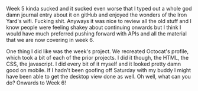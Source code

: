 Week 5 kinda sucked and it sucked even worse that I typed out a whole god damn journal entry about it on gitHub and enjoyed the wonders of the Iron Yard's wifi. Fucking shit. Anyways it was nice to review all the old stuff and I know people were feeling shakey about continuing onwards but I think I would have much preferred pushing forward with APIs and all the material that we are now covering in week 6.

One thing I did like was the week's project. We recreated Octocat's profile, which took a bit of each of the prior projects. I did it though, the HTML, the CSS, the javascript. I did every bit of it myself and it looked pretty damn good on mobile. If I hadn't been goofing off Saturday with my buddy I might have been able to get the desktop view done as well. Oh well, what can you do? Onwards to Week 6!
